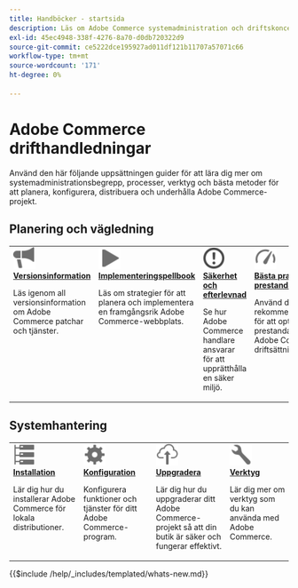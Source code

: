 ```yaml
---
title: Handböcker - startsida
description: Läs om Adobe Commerce systemadministration och driftskoncept. Bläddra bland omfattande guider för planering, konfigurering och underhåll av Commerce-driftsättningen.
exl-id: 45ec4948-338f-4276-8a70-d0db720322d9
source-git-commit: ce5222dce195927ad011df121b11707a57071c66
workflow-type: tm+mt
source-wordcount: '171'
ht-degree: 0%

---
```



# Adobe Commerce drifthandledningar

Använd den här följande uppsättningen guider för att lära dig mer om systemadministrationsbegrepp, processer, verktyg och bästa metoder för att planera, konfigurera, distribuera och underhålla Adobe Commerce-projekt.

## Planering och vägledning

<table>
<tr>
  <td valign="top">
    <a href="../release/release-notes/overview.md">
      <img alt="Versionsinformation" src="../assets/icons/promote.svg" width="40"/>
    </a>
    <div>
      <a href="../release/release-notes/overview.md"><strong>Versionsinformation</strong></a>
      <p>Läs igenom all versionsinformation om Adobe Commerce patchar och tjänster.</p>
    </div>
  </td>
    <td valign="top">
    <a href="../implementation-playbook/overview.md">
      <img alt="Implementering" src="../assets/icons/play.svg" width="40"/>
    </a>
    <div>
      <a href="../implementation-playbook/overview.md"><strong>Implementeringspellbook</strong></a>
      <p>Läs om strategier för att planera och implementera en framgångsrik Adobe Commerce-webbplats.</p>
    </div>
  </td>
  <td valign="top">
    <a href="../security-and-compliance/overview.md">
       <img alt="Enterprise" src="../assets/icons/alert-circle.svg" width="40"/>
    </a>
    <div>
      <a href="../security-and-compliance/overview.md"><strong>Säkerhet och efterlevnad</strong></a>
      <p>Se hur Adobe Commerce handlare ansvarar för att upprätthålla en säker miljö.</p>
    </div>
  </td>
    <td valign="top">
    <a href="../performance/overview.md">
       <img alt="Prestanda" src="../assets/icons/gauge.svg" width="40"/>
    </a>
    <div>
      <a href="../performance/overview.md"><strong>Bästa praxis för prestanda</strong></a>
      <p>Använd de här rekommendationerna för att optimera prestandan för Adobe Commerce-driftsättningen.</p>
    </div>
  </td>
</tr>
</table>

## Systemhantering

<table>
<tr>
  <td valign="top">
    <a href="../installation/overview.md">
      <img alt="Installation (lokal)" src="../assets/icons/servers.svg" width="40"/>
    </a>
    <div>
      <a href="../installation/overview.md"><strong>Installation</strong></a>
      <p>Lär dig hur du installerar Adobe Commerce för lokala distributioner.</p>
    </div>
  </td>
  <td valign="top">
    <a href="../configuration/overview.md">
      <img alt="Konfiguration" src="../assets/icons/settings.svg" width="40"/>
    </a>
    <div>
      <a href="../configuration/overview.md"><strong>Konfiguration</strong></a>
      <p>Konfigurera funktioner och tjänster för ditt Adobe Commerce-program.</p>
    </div>
  </td>
  <td valign="top">
    <a href="../upgrade/overview.md">
      <img alt="Uppgradera" src="../assets/icons/upload-cloud.svg" width="40"/>
    </a>
    <div>
      <a href="../upgrade/overview.md"><strong>Uppgradera</strong></a>
      <p>Lär dig hur du uppgraderar ditt Adobe Commerce-projekt så att din butik är säker och fungerar effektivt.</p>
    </div>
  </td>
  <td valign="top">
    <a href="../tools/overview.md">
       <img alt="verktyg" src="../assets/icons/wrench.svg" width="40"/>
    </a>
    <div>
      <a href="../tools/overview.md"><strong>Verktyg</strong></a>
      <p>Lär dig mer om verktyg som du kan använda med Adobe Commerce.</p>
    </div>
  </td>
</tr>
</table>

{{$include /help/_includes/templated/whats-new.md}}

<!-- Last updated from includes: 2025-10-03 20:46:32 -->
